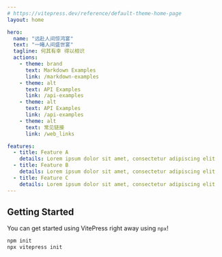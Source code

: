 ```yaml
---
# https://vitepress.dev/reference/default-theme-home-page
layout: home

hero:
  name: "远赴人间惊鸿宴"
  text: "一睹人间盛世宴"
  tagline: 何其有幸 得以相识
  actions:
    - theme: brand
      text: Markdown Examples
      link: /markdown-examples
    - theme: alt
      text: API Examples
      link: /api-examples
    - theme: alt
      text: API Examples
      link: /api-examples
    - theme: alt
      text: 常见链接
      link: /web_links

features:
  - title: Feature A
    details: Lorem ipsum dolor sit amet, consectetur adipiscing elit
  - title: Feature B
    details: Lorem ipsum dolor sit amet, consectetur adipiscing elit
  - title: Feature C
    details: Lorem ipsum dolor sit amet, consectetur adipiscing elit
---
```



## Getting Started

You can get started using VitePress right away using `npx`!

```sh
npm init
npx vitepress init
```